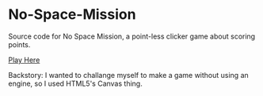 # No-Space-Mission

Source code for No Space Mission, a point-less clicker game about scoring points.

[Play Here](https://spoicat.itch.io/no-space-mission)

Backstory:
I wanted to challange myself to make a game without using an engine, so I used HTML5's Canvas thing.
